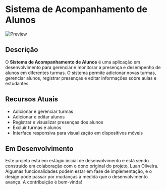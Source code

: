 # Sistema de Acompanhamento de Alunos

![Preview](link-para-a-imagem-de-preview) 

## Descrição

O **Sistema de Acompanhamento de Alunos** é uma aplicação em desenvolvimento para gerenciar e monitorar a presença e desempenho de alunos em diferentes turmas. O sistema permite adicionar novas turmas, gerenciar alunos, registrar presenças e editar informações sobre aulas e estudantes.

## Recursos Atuais

- Adicionar e gerenciar turmas
- Adicionar e editar alunos
- Registrar e visualizar presenças dos alunos
- Excluir turmas e alunos
- Interface responsiva para visualização em dispositivos móveis

## Em Desenvolvimento

Este projeto está em estágio inicial de desenvolvimento e está sendo construído em colaboração com o dono original do projeto, Luan Oliveira. Algumas funcionalidades podem estar em fase de implementação, e o design pode passar por mudanças à medida que o desenvolvimento avança. A contribuição é bem-vinda!

